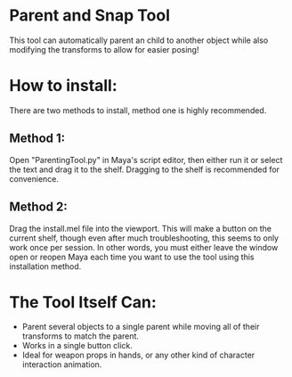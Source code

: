 # Parent and Snap Tool

This tool can automatically parent an child to another object while also modifying the transforms to allow for easier posing!

# How to install:

There are two methods to install, method one is highly recommended.

## Method 1:
Open "ParentingTool.py" in Maya's script editor, then either run it or select the text and drag it to the shelf. Dragging to the shelf is recommended for convenience.

## Method 2:
Drag the install.mel file into the viewport. This will make a button on the current shelf, though even after much troubleshooting, this seems to only work once per session. In other words, you must either leave the window open or reopen Maya each time you want to use the tool using this installation method.

# The Tool Itself Can:

* Parent several objects to a single parent while moving all of their transforms to match the parent.
* Works in a single button click.
* Ideal for weapon props in hands, or any other kind of character interaction animation.